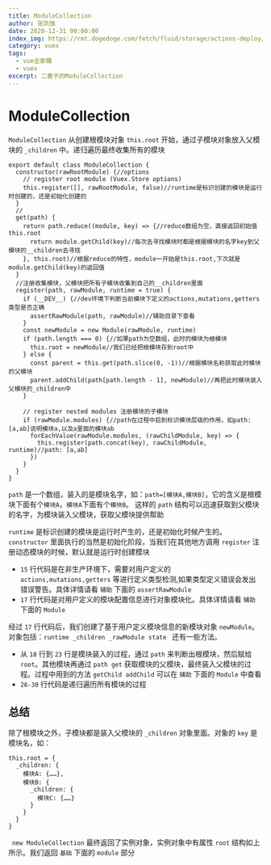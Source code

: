 ```yaml
---
title: ModuleCollection
author: 张凯强
date: 2020-12-31 00:00:00
index_img: https://rmt.dogedoge.com/fetch/fluid/storage/actions-deploy/cover.png?w=480&fmt=webp
category: vuex
tags:
  - vue全家桶
  - vuex
excerpt: 二春子的ModuleCollection
---
```


# ModuleCollection
`ModuleCollection` 从创建根模块对象 `this.root` 开始，通过子模块对象放入父模块的 `_children` 中。递归遍历最终收集所有的模块

```js{4,13,15,17}
export default class ModuleCollection {
  constructor(rawRootModule) {//options
    // register root module (Vuex.Store options)
    this.register([], rawRootModule, false)//runtime是标识创建的模块是运行时创建的，还是初始化创建的
  }
  //
  get(path) {
    return path.reduce((module, key) => {//reduce数组为空，直接返回初始值 this.root
      return module.getChild(key)//每次去寻找模块时都是根据模块的名字key到父模块的__children去寻找
    }, this.root)//根据reduce的特性，module一开始是this.root,下次就是module.getChild(key)的返回值
  }
  //注册收集模块，父模块把所有子模块收集到自己的__children里面
  register(path, rawModule, runtime = true) {
    if (__DEV__) {//dev环境下判断当前模块下定义的actions,mutations,getters类型是否正确
      assertRawModule(path, rawModule)//辅助目录下查看
    }
    const newModule = new Module(rawModule, runtime)
    if (path.length === 0) {//如果path为空数组，此时的模块为根模块
      this.root = newModule//我们已经把根模块存到root中
    } else {
      const parent = this.get(path.slice(0, -1))//根据模块名称获取此时模块的父模块
      parent.addChild(path[path.length - 1], newModule)//再把此时模块装入父模块的_children中
    }

    // register nested modules 注册模块的子模块
    if (rawModule.modules) {//path在过程中启到标识模块层级的作用，如path: [a,ab]说明模块a,以及a里面的模块ab
      forEachValue(rawModule.modules, (rawChildModule, key) => {
        this.register(path.concat(key), rawChildModule, runtime)//path: [a,ab]
      })
    }
  }
}
```
`path` 是一个数组，装入的是模块名字，如：`path=[模块A,模块B]`，它的含义是根模块下面有个`模块A`，`模块A`下面有个`模块B`。 这样的 `path` 结构可以迅速获取到父模块的名字，为模块装入父模块，获取父模块提供帮助

`runtime` 是标识创建的模块是运行时产生的，还是初始化时候产生的。`constructor` 里面执行的当然是初始化阶段，当我们在其他地方调用 `register` 注册动态模块的时候，默认就是运行时创建模块

+ `15` 行代码是在非生产环境下，需要对用户定义的 `actions,mutations,getters` 等进行定义类型检测,如果类型定义错误会发出错误警告。具体详情请看 `辅助` 下面的 `assertRawModule`
+ `17` 行代码是对用户定义的模块配置信息进行对象模块化。具体详情请看 `辅助` 下面的 `Module`

经过 `17` 行代码后，我们创建了基于用户定义模块信息的新模块对象 `newModule`。对象包括：`runtime _children _rawModule state ` 还有一些方法。
+ 从 `18` 行到 `23` 行是模块装入的过程，通过 `path` 来判断出根模块，然后赋给 `root`。其他模块再通过 `path get` 获取模块的父模块，最终装入父模块的过程。过程中用到的方法 `getChild addChild` 可以在 `辅助` 下面的 `Module` 中查看
+ `26-30` 行代码是递归遍历所有模块的过程

## 总结
除了根模块之外，子模块都是装入父模块的 `_children` 对象里面。对象的 `key` 是模块名，如：
```js{6}
this.root = {
  _children: {
    模块A: {……},
    模块B: {
      _children: {
        模块C: {……}
      }
    }
  }
}
```
` new ModuleCollection` 最终返回了实例对象，实例对象中有属性 `root` 结构如上所示。我们返回 `基础` 下面的 `module` 部分